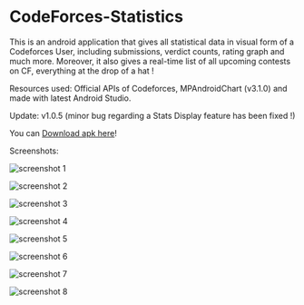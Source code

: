 # CodeForces-Statistics
This is an android application that gives all statistical data in visual form of a Codeforces User, including submissions, verdict counts, rating graph and much more. Moreover, it also gives a real-time list of all upcoming contests on CF, everything at the drop of a hat !

Resources used: Official APIs of Codeforces, MPAndroidChart (v3.1.0) and made with latest Android Studio.



Update: v1.0.5 (minor bug regarding a Stats Display feature has been fixed !)

You can <a href="https://github.com/soumitri2001/CodeForces-Statistics-android-app/tree/master/app_src/app-release_apk">Download apk here</a>!

Screenshots:

![screenshot 1](../master/app_src/screenshots/ss1.png)

![screenshot 2](../master/app_src/screenshots/ss2.png)

![screenshot 3](../master/app_src/screenshots/ss3.png)

![screenshot 4](../master/app_src/screenshots/ss4.png)

![screenshot 5](../master/app_src/screenshots/ss5.png)

![screenshot 6](../master/app_src/screenshots/ss6.png)

![screenshot 7](../master/app_src/screenshots/ss7.png)

![screenshot 8](../master/app_src/screenshots/ss8.png)
